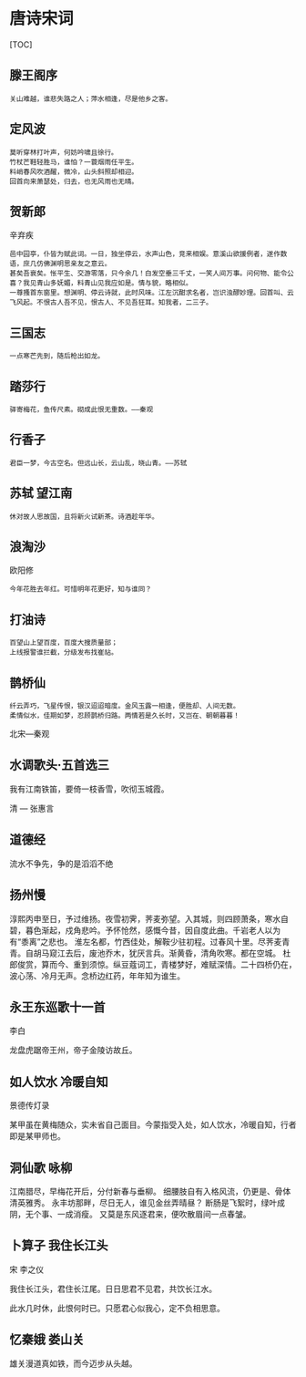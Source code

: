 # 唐诗宋词

[TOC]

## 滕王阁序

```text
关山难越，谁悲失路之人；萍水相逢，尽是他乡之客。
```

## 定风波

```text
莫听穿林打叶声，何妨吟啸且徐行。
竹杖芒鞋轻胜马，谁怕？一蓑烟雨任平生。
料峭春风吹酒醒，微冷，山头斜照却相迎。
回首向来萧瑟处，归去，也无风雨也无晴。
```

## 贺新郎

辛弃疾

```text
邑中园亭，仆皆为赋此词。一日，独坐停云，水声山色，竞来相娱。意溪山欲援例者，遂作数语，庶几仿佛渊明思亲友之意云。
甚矣吾衰矣。怅平生、交游零落，只今余几！白发空垂三千丈，一笑人间万事。问何物、能令公喜？我见青山多妩媚，料青山见我应如是。情与貌，略相似。
一尊搔首东窗里。想渊明、停云诗就，此时风味。江左沉酣求名者，岂识浊醪妙理。回首叫、云飞风起。不恨古人吾不见，恨古人、不见吾狂耳。知我者，二三子。
```

## 三国志

```text
一点寒芒先到，随后枪出如龙。
```

## 踏莎行

```text
驿寄梅花，鱼传尺素。砌成此恨无重数。——秦观
```

## 行香子

```text
君臣一梦，今古空名。但远山长，云山乱，晓山青。——苏轼
```

## 苏轼 望江南

```text
休对故人思故国，且将新火试新茶。诗酒趁年华。
```

## 浪淘沙

欧阳修

```text
今年花胜去年红。可惜明年花更好，知与谁同？
```

## 打油诗

```text
百望山上望百度，百度大搜质量部；
上线报警谁拦截，分级发布找崔祜。
```

## 鹊桥仙

```
纤云弄巧，飞星传恨，银汉迢迢暗度。金风玉露一相逢，便胜却、人间无数。
柔情似水，佳期如梦，忍顾鹊桥归路。两情若是久长时，又岂在、朝朝暮暮！
```

北宋—秦观

## 水调歌头·五首选三

我有江南铁笛，要倚一枝香雪，吹彻玉城霞。

清 — 张惠言

## 道德经

流水不争先，争的是滔滔不绝

## 扬州慢

淳熙丙申至日，予过维扬。夜雪初霁，荠麦弥望。入其城，则四顾萧条，寒水自碧，暮色渐起，戍角悲吟。予怀怆然，感慨今昔，因自度此曲。千岩老人以为有“黍离”之悲也。
淮左名都，竹西佳处，解鞍少驻初程。过春风十里。尽荠麦青青。自胡马窥江去后，废池乔木，犹厌言兵。渐黄昏，清角吹寒。都在空城。
杜郎俊赏，算而今、重到须惊。纵豆蔻词工，青楼梦好，难赋深情。二十四桥仍在，波心荡、冷月无声。念桥边红药，年年知为谁生。

## 永王东巡歌十一首

李白

龙盘虎踞帝王州，帝子金陵访故丘。

## 如人饮水 冷暖自知

景德传灯录

某甲虽在黄梅随众，实未省自己面目。今蒙指受入处，如人饮水，冷暖自知，行者即是某甲师也。

##  洞仙歌 咏柳

江南腊尽，早梅花开后，分付新春与垂柳。
细腰肢自有入格风流，仍更是、骨体清英雅秀。
永丰坊那畔，尽日无人，谁见金丝弄晴昼？
断肠是飞絮时，绿叶成阴，无个事、一成消瘦。
又莫是东风逐君来，便吹散眉间一点春皱。

## 卜算子 我住长江头

宋 李之仪

我住长江头，君住长江尾。日日思君不见君，共饮长江水。

此水几时休，此恨何时已。只愿君心似我心，定不负相思意。

## 忆秦娥 娄山关

雄关漫道真如铁，而今迈步从头越。
